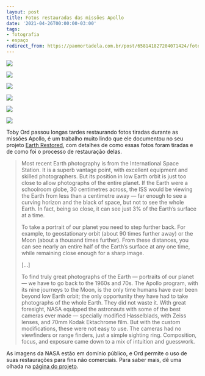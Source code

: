 ```yaml
---
layout: post
title: Fotos restauradas das missões Apollo
date: '2021-04-26T00:00:00-03:00'
tags:
- fotografia
- espaço
redirect_from: https://paomortadela.com.br/post/658141827204071424/fotos-restauradas-das-miss%C3%B5es-apollo
---
```

![](https://64.media.tumblr.com/3b9be3d9e3d65a23edc44ad84148cdb0/11b4040643d6322b-cc/s540x810/2cc1c5e5edca9ac4b55fe859a4daf9e8b91357e5.png)

![](https://64.media.tumblr.com/93f095b81a7c93fe785cf54b3ac0c6da/11b4040643d6322b-20/s540x810/597a93bda29d49ad98825077e03bc5954b0539eb.png)

![](https://64.media.tumblr.com/a67dcfcb224e2884e1b70a7ab0501c93/11b4040643d6322b-e1/s540x810/48cefe2b4dbfec82c057f925a1d8c65b5587c521.png)

![](https://64.media.tumblr.com/459be9d2131222860d808a392371da7e/11b4040643d6322b-9c/s540x810/086eb744d0a85ebe2d4b304379f7e52de0be5b8b.png)

![](https://64.media.tumblr.com/0335a48ec9c71405f04854d974d7a7ee/11b4040643d6322b-18/s540x810/edd52ec51564b1889b7bfb0d0b7029d49b591357.png)

![](https://64.media.tumblr.com/0876dbb3689947129db154269a4f4b9f/11b4040643d6322b-bc/s540x810/3d9537131049eb835c4217d585ab6c323c1ab2ea.png)

Toby Ord passou longas tardes restaurando fotos tiradas durante as missões Apollo, é um trabalho muito lindo que ele documentou no seu projeto [Earth Restored](http://www.tobyord.com/earth), com detalhes de como essas fotos foram tiradas e de como foi o processo de restauração delas.

> Most recent Earth photography is from the International Space Station. It is a superb vantage point, with excellent equipment and skilled photographers. But its position in low Earth orbit is just too close to allow photographs of the entire planet. If the Earth were a schoolroom globe, 30 centimetres across, the ISS would be viewing the Earth from less than a centimetre away — far enough to see a curving horizon and the black of space, but not to see the whole Earth. In fact, being so close, it can see just 3% of the Earth’s surface at a time.
> 
> To take a portrait of our planet you need to step further back. For example, to geostationary orbit (about 90 times further away) or the Moon (about a thousand times further). From these distances, you can see nearly an entire half of the Earth’s surface at any one time, while remaining close enough for a sharp image.
> 
> […]
> 
> To find truly great photographs of the Earth — portraits of our planet — we have to go back to the 1960s and 70s. The Apollo program, with its nine journeys to the Moon, is the only time humans have ever been beyond low Earth orbit; the only opportunity they have had to take photographs of the whole Earth. They did not waste it. With great foresight, NASA equipped the astronauts with some of the best cameras ever made — specially modified Hasselblads, with Zeiss lenses, and 70mm Kodak Ektachrome film. But with the custom modifications, these were not easy to use. The cameras had no viewfinders or range finders, just a simple sighting ring. Composition, focus, and exposure came down to a mix of intuition and guesswork.

As imagens da NASA estão em domínio público, e Ord permite o uso de suas restaurações para fins não comerciais. Para saber mais, dê uma olhada na [página do projeto](http://www.tobyord.com/earth).

